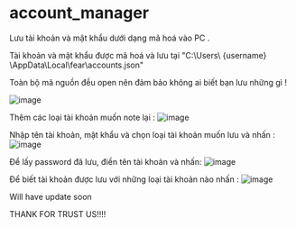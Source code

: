 # account_manager
 Lưu tài khoản và mật khẩu dưới dạng mã hoá  vào PC .

 Tài khoản và mật khẩu được mã hoá và lưu tại "C:\Users\ {username} \AppData\Local\fear\accounts.json"
 
Toàn bộ mã nguồn đều open nên đảm bảo không ai biết bạn lưu những gì !


![image](https://github.com/user-attachments/assets/57800b87-14c5-4e53-9333-44ed5d7b0f57)



Thêm các loại tài khoản muốn note lại : 
![image](https://github.com/user-attachments/assets/2c0e01eb-7410-4c24-b9bf-0f007c612f30)


Nhập tên tài khoản, mật khẩu và chọn loại tài khoản muốn lưu và nhấn :  ![image](https://github.com/user-attachments/assets/4177700f-6484-46b6-a729-4a1aac3b3b52)

Để lấy password đã lưu, điền tên tài khoản và nhấn: ![image](https://github.com/user-attachments/assets/ee4e4c61-0394-4bdc-9565-ed8d26efc7d1)

Để biết tài khoản được lưu với những loại tài khoản nào nhấn : ![image](https://github.com/user-attachments/assets/156cb772-2533-49d3-8f2a-91eb73606a92)


Will have update soon

THANK FOR TRUST US!!!!
